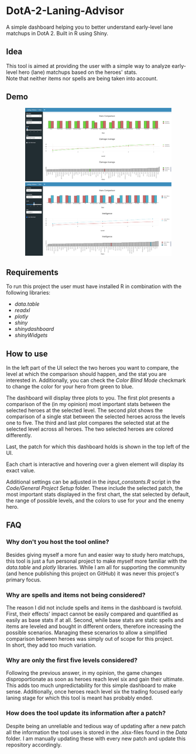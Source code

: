 # DotA-2-Laning-Advisor
A simple dashboard helping you to better understand early-level lane matchups in DotA 2. Built in R using Shiny.

## Idea

This tool is aimed at providing the user with a simple way to analyze early-level hero (lane) matchups based on the heroes' stats.  
Note that neither items nor spells are being taken into account.

## Demo
<p align = "center">
  <img src = "https://github.com/iamklager/DotA-2-Laning-Advisor/raw/main/.github/demo_1.png" width = "400" />
  <img src = "https://github.com/iamklager/DotA-2-Laning-Advisor/raw/main/.github/demo_2.png" width = "400" />
</p>

## Requirements

To run this project the user must have installed R in combination with the following libraries:
- *data.table*
- *readxl*
- *plotly*
- *shiny*
- *shinydashboard*
- *shinyWidgets*

## How to use

In the left part of the UI select the two heroes you want to compare, the level at which the comparison should happen, and the stat you are interested in. Additionally, you can check the *Color Blind Mode* checkmark to change the color for your hero from green to blue.  

The dashboard will display three plots to you. The first plot presents a comparison of the (in my opinion) most important stats between the selected heroes at the selected level. The second plot shows the comparison of a single stat between the selected heroes across the levels one to five. The third and last plot compares the selected stat at the selected level across all heroes. The two selected heroes are colored differently.  

Last, the patch for which this dashboard holds is shown in the top left of the UI.

Each chart is interactive and hovering over a given element will display its exact value.

Additional settings can be adjusted in the *input_constants.R* script in the *Code/General Project Setup* folder. These include the selected patch, the most important stats displayed in the first chart, the stat selected by default, the range of possible levels, and the colors to use for your and the enemy hero.


## FAQ

### Why don't you host the tool online?

Besides giving myself a more fun and easier way to study hero matchups, this tool is just a fun personal project to make myself more familiar with the *data.table* and *plotly* libraries. While I am all for supporting the community (and hence publishing this project on GitHub) it was never this project's primary focus.

### Why are spells and items not being considered?

The reason I did not include spells and items in the dashboard is twofold. First, their effects' impact cannot be easily compared and quantified as easily as base stats if at all. Second, while base stats are static spells and items are leveled and bought in different orders, therefore increasing the possible scenarios. Managing these scenarios to allow a simplified comparison between heroes was simply out of scope for this project.  
In short, they add too much variation.

### Why are only the first five levels considered?

Following the previous answer, in my opinion, the game changes disproportionate as soon as heroes reach level six and gain their ultimate. This adds too much unpredictability for this simple dashboard to make sense. Additionally, once heroes reach level six the trading focused early laning stage for which this tool is meant has probably ended.

### How does the tool update its information after a patch?

Despite being an unreliable and tedious way of updating after a new patch all the information the tool uses is stored in the .xlsx-files found in the *Data* folder. I am manually updating these with every new patch and update this repository accordingly.
